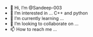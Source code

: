 - 👋 Hi, I’m @Sandeep-003
- 👀 I’m interested in ... C++ and python
- 🌱 I’m currently learning ...
- 💞️ I’m looking to collaborate on ...
- 📫 How to reach me ...

<!---
Sandeep-003/Sandeep-003 is a ✨ special ✨ repository because its `README.md` (this file) appears on your GitHub profile.
You can click the Preview link to take a look at your changes.
--->
